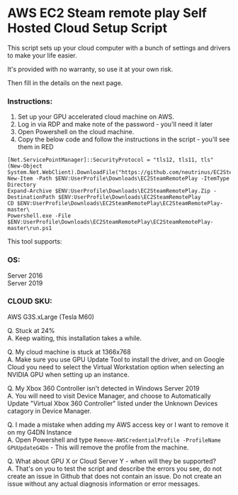 # AWS EC2 Steam remote play Self Hosted Cloud Setup Script

This script sets up your cloud computer with a bunch of settings and drivers
to make your life easier.  
                    
It's provided with no warranty, so use it at your own risk.

Then fill in the details on the next page.


### Instructions:                    
1. Set up your GPU accelerated cloud machine on AWS. 
2. Log in via RDP and make note of the password - you'll need it later
3. Open Powershell on the cloud machine.
4. Copy the below code and follow the instructions in the script - you'll see them in RED

```
[Net.ServicePointManager]::SecurityProtocol = "tls12, tls11, tls"  
(New-Object System.Net.WebClient).DownloadFile("https://github.com/neutrinus/EC2SteamRemotePlay/archive/master.zip","$ENV:UserProfile\Downloads\EC2SteamRemotePlay.zip")  
New-Item -Path $ENV:UserProfile\Downloads\EC2SteamRemotePlay -ItemType Directory  
Expand-Archive $ENV:UserProfile\Downloads\EC2SteamRemotePlay.Zip -DestinationPath $ENV:UserProfile\Downloads\EC2SteamRemotePlay
CD $ENV:UserProfile\Downloads\EC2SteamRemotePlay\EC2SteamRemotePlay-master\  
Powershell.exe -File $ENV:UserProfile\Downloads\EC2SteamRemotePlay\EC2SteamRemotePlay-master\run.ps1
```

This tool supports:

### OS:
Server 2016  
Server 2019
                    
### CLOUD SKU:
AWS G3S.xLarge    (Tesla M60)  

Q. Stuck at 24%  
A. Keep waiting, this installation takes a while.

Q. My cloud machine is stuck at 1366x768  
A. Make sure you use GPU Update Tool to install the driver, and on Google Cloud you need to select the Virtual Workstation option when selecting an NVIDIA GPU when setting up an instance.

Q. My Xbox 360 Controller isn't detected in Windows Server 2019  
A. You will need to visit Device Manager, and choose to Automatically Update "Virtual Xbox 360 Controller" listed under the Unknown Devices catagory in Device Manager.

Q. I made a mistake when adding my AWS access key or I want to remove it on my G4DN Instance  
A. Open Powershell and type `Remove-AWSCredentialProfile -ProfileName GPUUpdateG4Dn` - This will remove the profile from the machine.

Q. What about GPU X or Cloud Server Y - when will they be supported?  
A. That's on you to test the script and describe the errors you see, do not create an issue in Github that does not contain an issue.  Do not create an issue without any actual diagnosis information or error messages.



